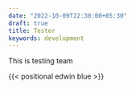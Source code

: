 ```yaml
---
date: "2022-10-09T22:30:00+05:30"
draft: true
title: Tester
keywords: development
---
```


This is testing team

{{< positional edwin blue >}}
